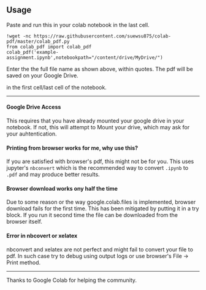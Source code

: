 ## Usage 


Paste and run this in your colab notebook in the last cell.
```ipython
!wget -nc https://raw.githubusercontent.com/suewsu875/colab-pdf/master/colab_pdf.py
from colab_pdf import colab_pdf
colab_pdf('example-assignment.ipynb',notebookpath="/content/drive/MyDrive/")
```
Enter the the full file name as shown above, within quotes. The pdf will be saved on your Google Drive.


in the first cell/last cell of the notebook.
___

#### Google Drive Access
This requires that you have already mounted your google drive in your notebook. If not, this will attempt to Mount your drive, which may ask for your auhtentication.


#### Printing from browser works for me, why use this?
If you are satisfied with browser's pdf, this might not be for you. This uses jupyter's `nbconvert` which is the recommended way to convert `.ipynb` to `.pdf` and may produce better results.



#### Browser download works ony half the time
Due to some reason or the way google.colab.files is implemented, browser download fails for the first time. This has been mitigated by putting it in a try block. If you run it second time the file can be downloaded from the browser itself.


#### Error in nbcovert or xelatex
nbconvert and xelatex are not perfect and might fail to convert your file to pdf. In such case try to debug using output logs or use browser's  File -> Print  method.
___


Thanks to Google Colab for helping the community.
